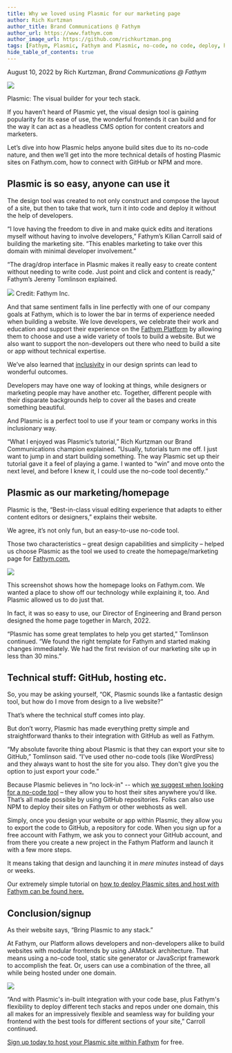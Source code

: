 ```yaml
---
title: Why we loved using Plasmic for our marketing page
author: Rich Kurtzman
author_title: Brand Communications @ Fathym
author_url: https://www.fathym.com
author_image_url: https://github.com/richkurtzman.png
tags: [Fathym, Plasmic, Fathym and Plasmic, no-code, no code, deploy, host]
hide_table_of_contents: true
---
```


August 10, 2022 by Rich Kurtzman, _Brand Communications @ Fathym_

![](https://www.fathym.com/img/plasmiclogo2.png)

Plasmic: The visual builder for your tech stack. 

If you haven’t heard of Plasmic yet, the visual design tool is gaining popularity for its ease of use, the wonderful frontends it can build and for the way it can act as a headless CMS option for content creators and marketers. 

Let’s dive into how Plasmic helps anyone build sites due to its no-code nature, and then we’ll get into the more technical details of hosting Plasmic sites on Fathym.com, how to connect with GitHub or NPM and more.  

## Plasmic is so easy, anyone can use it 

The design tool was created to not only construct and compose the layout of a site, but then to take that work, turn it into code and deploy it without the help of developers.  

“I love having the freedom to dive in and make quick edits and iterations myself without having to involve developers,” Fathym’s Kilian Carroll said of building the marketing site. “This enables marketing to take over this domain with minimal developer involvement.” 

“The drag/drop interface in Plasmic makes it really easy to create content without needing to write code. Just point and click and content is ready,” Fathym’s Jeremy Tomlinson explained. 

![](https://www.fathym.com/img/plamictofathym.png)
Credit: Fathym Inc. 

And that same sentiment falls in line perfectly with one of our company goals at Fathym, which is to lower the bar in terms of experience needed when building a website. We love developers, we celebrate their work and education and support their experience on the [Fathym Platform](https://www.fathym.com/dashboard) by allowing them to choose and use a wide variety of tools to build a website. But we also want to support the non-developers out there who need to build a site or app without technical expertise.  

We’ve also learned that [inclusivity](https://www.fathym.com/blog/articles/2022/may/2022-05-02-core-values-inclusivity-introduction) in our design sprints can lead to wonderful outcomes. 

Developers may have one way of looking at things, while designers or marketing people may have another etc. Together, different people with their disparate backgrounds help to cover all the bases and create something beautiful.  

And Plasmic is a perfect tool to use if your team or company works in this inclusionary way.  

“What I enjoyed was Plasmic’s tutorial,” Rich Kurtzman our Brand Communications champion explained. “Usually, tutorials turn me off. I just want to jump in and start building something. The way Plasmic set up their tutorial gave it a feel of playing a game. I wanted to “win” and move onto the next level, and before I knew it, I could use the no-code tool decently.” 

## Plasmic as our marketing/homepage  

Plasmic is the, “Best-in-class visual editing experience that adapts to either content editors or designers,” explains their website. 

We agree, it’s not only fun, but an easy-to-use no-code tool.  

Those two characteristics – great design capabilities and simplicity – helped us choose Plasmic as the tool we used to create the homepage/marketing page for [Fathym.com.](https://www.fathym.com/) 

![](https://www.fathym.com/img/fathymhome2.png)

This screenshot shows how the homepage looks on Fathym.com. We wanted a place to show off our technology while explaining it, too. And Plasmic allowed us to do just that. 

In fact, it was so easy to use, our Director of Engineering and Brand person designed the home page together in March, 2022.  

“Plasmic has some great templates to help you get started,” Tomlinson continued. “We found the right template for Fathym and started making changes immediately. We had the first revision of our marketing site up in less than 30 mins.” 

## Technical stuff: GitHub, hosting etc. 

So, you may be asking yourself, “OK, Plasmic sounds like a fantastic design tool, but how do I move from design to a live website?” 

That’s where the technical stuff comes into play.  

But don’t worry, Plasmic has made everything pretty simple and straightforward thanks to their integration with GitHub as well as Fathym.  

“My absolute favorite thing about Plasmic is that they can export your site to GitHub,” Tomlinson said. “I've used other no-code tools (like WordPress) and they always want to host the site for you also. They don't give you the option to just export your code.” 

Because Plasmic believes in “no lock-in" -- which [we suggest when looking for a no-code tool](https://www.fathym.com/blog/articles/2022/july/2022-07-11-use-no-code-tools-with-hosting-flexibility) – they allow you to host their sites anywhere you’d like. That’s all made possible by using GitHub repositories. Folks can also use NPM to deploy their sites on Fathym or other webhosts as well.  

Simply, once you design your website or app within Plasmic, they allow you to export the code to GitHub, a repository for code. When you sign up for a free account with Fathym, we ask you to connect your GitHub account, and from there you create a new project in the Fathym Platform and launch it with a few more steps.  

It means taking that design and launching it in *mere minutes* instead of days or weeks.  

Our extremely simple tutorial on [how to deploy Plasmic sites and host with Fathym can be found here.](https://www.fathym.com/docs/guides/deploying/site-builders/plasmic-sites) 

## Conclusion/signup  

As their website says, “Bring Plasmic to any stack.” 

At Fathym, our Platform allows developers and non-developers alike to build websites with modular frontends by using JAMstack architecture. That means using a no-code tool, static site generator or JavaScript framework to accomplish the feat. Or, users can use a combination of the three, all while being hosted under one domain.  

![](https://www.fathym.com/img/newmfetree.png)

“And with Plasmic's in-built integration with your code base, plus Fathym's flexibility to deploy different tech stacks and repos under one domain, this all makes for an impressively flexible and seamless way for building your frontend with the best tools for different sections of your site,” Carroll continued. 

[Sign up today to host your Plasmic site within Fathym](https://www.fathym.com/dashboard) for free. 